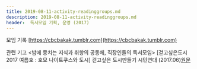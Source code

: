 ```yaml
---
title: 2019-08-11-activity-readinggroups.md
description: 2019-08-11-activity-readinggroups.md
header:  독서모임 기획, 운영 (2017)
---
```



모임 기록 [https://cbcbakak.tumblr.com](https://cbcbakak.tumblr.com)


관련 기고 <밤에 뭉치는 지식과 취향의 공동체, 직장인들의 독서모임> \[걷고싶은도시 2017 여름호 : 호모 나이트쿠스와 도시] 걷고싶은 도시만들기 시민연대 (2017.06)[원문](
http://www.dosi.or.kr/%ea%b1%b7%ea%b3%a0%ec%8b%b6%ec%9d%80%eb%8f%84%ec%8b%9c-2017-%ec%97%ac%eb%a6%84%ed%98%b8/)
